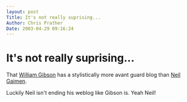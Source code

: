 ```yaml
---
layout: post
Title: It's not really suprising...  
Author: Chris Prather
Date: 2003-04-29 09:16:24
---
```


# It's not really suprising...
That <a title="William Gibson" href="http://www.williamgibsonbooks.com/blog/blog.asp">William Gibson</a> has a stylistically more avant guard blog than <a href="http://www.neilgaiman.com/journal/journal.asp">Neil Gaimen</a>.

Luckily Neil isn't ending his weblog like Gibson is. Yeah Neil!

